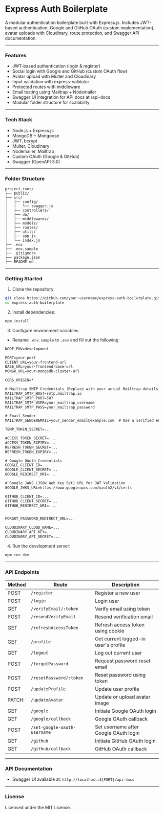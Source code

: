 # Express Auth Boilerplate

A modular authentication boilerplate built with Express.js. Includes JWT-based authentication, Google and GitHub OAuth (custom implementation), avatar uploads with Cloudinary, route protection, and Swagger API documentation.

---

### Features
- JWT-based authentication (login & register)
- Social login with Google and GitHub (custom OAuth flow)
- Avatar upload with Multer and Cloudinary
- Input validation with express-validator
- Protected routes with middleware
- Email testing using Mailtrap + Nodemailer
- Swagger UI integration for API docs at /api-docs
- Modular folder structure for scalability

---

### Tech Stack
- Node.js + Express.js
- MongoDB + Mongoose
- JWT, bcrypt
- Multer, Cloudinary
- Nodemailer, Mailtrap
- Custom OAuth (Google & GitHub)
- Swagger (OpenAPI 3.0)

---

### Folder Structure

```
project-root/
├── public/
├── src/
│   ├── config/
│   │   └── swagger.js
│   ├── controllers/
│   ├── db/
│   ├── middlewares/
│   ├── models/
│   ├── routes/
│   ├── utils/
│   ├── app.js
│   └── index.js
├── .env
├── .env.sample
├── .gitignore
├── package.json
├── README.md
```

---

### Getting Started

1. Clone the repository:
```bash
git clone https://github.com/your-username/express-auth-boilerplate.git
cd express-auth-boilerplate
```

2. Install dependencies:
```bash
npm install
```

3. Configure environment variables:
- Rename `.env.sample` to `.env` and fill out the following:

```txt
NODE_ENV=development

PORT=your-port
CLIENT_URL=your-frontend-url
BASE_URL=your-frontend-base-url
MONGO_URL=your-mongodb-cluster-url

CORS_ORIGIN=*

# Mailtrap SMTP Credentials (Replace with your actual Mailtrap details)
MAILTRAP_SMTP_HOST=smtp.mailtrap.io
MAILTRAP_SMTP_PORT=587
MAILTRAP_SMTP_USER=your_mailtrap_username
MAILTRAP_SMTP_PASS=your_mailtrap_password

# Email Sender
MAILTRAP_SENDEREMAIL=your_sender_email@example.com  # Use a verified email

TEMP_TOKEN_SECRET=...

ACCESS_TOKEN_SECRET=...
ACCESS_TOKEN_EXPIRY=...
REFRESH_TOKEN_SECRET=...
REFRESH_TOKEN_EXPIRY=...

# Google OAuth Credentials
GOOGLE_CLIENT_ID=...
GOOGLE_CLIENT_SECRET=...
GOOGLE_REDIRECT_URI=...

# Google JWKS (JSON Web Key Set) URL for JWT Validation
GOOGLE_JWKS_URL=https://www.googleapis.com/oauth2/v3/certs

GITHUB_CLIENT_ID=...
GITHUB_CLIENT_SECRET=...
GITHUB_REDIRECT_URI=...


FORGOT_PASSWORD_REDIRECT_URL=...

CLOUDINARY_CLOUD_NAME=...
CLOUDINARY_API_KEY=...
CLOUDINARY_API_SECRET=...
```

4. Run the development server:
```bash
npm run dev
```
---
### API Endpoints

| Method | Route                             | Description                              |
|--------|-----------------------------------|------------------------------------------|
| POST   | `/register`                       | Register a new user                      |
| POST   | `/login`                          | Login user                               |
| GET    | `/verifyEmail/:token`            | Verify email using token                 |
| POST   | `/resendVerifyEmail`             | Resend verification email                |
| GET    | `/refreshAccessToken`            | Refresh access token using cookie        |
| GET    | `/profile`                        | Get current logged-in user's profile     |
| GET    | `/logout`                         | Log out current user                     |
| POST   | `/forgotPassword`                | Request password reset email             |
| POST   | `/resetPassword/:token`          | Reset password using token               |
| POST   | `/updateProfile`                 | Update user profile                      |
| PATCH  | `/updateAvatar`                  | Update or upload avatar image            |
| GET    | `/google`                         | Initiate Google OAuth login              |
| GET    | `/google/callback`               | Google OAuth callback                    |
| POST   | `/set-google-oauth-username`     | Set username after Google OAuth login    |
| GET    | `/github`                         | Initiate GitHub OAuth login              |
| GET    | `/github/callback`               | GitHub OAuth callback                    |


---
### API Documentation
- Swagger UI available at: `http://localhost:${PORT}/api-docs`

---

### License
Licensed under the MIT License.
